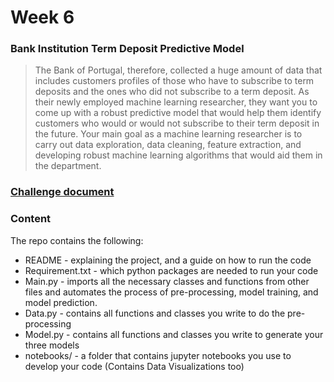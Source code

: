 # Week 6
### Bank Institution Term Deposit Predictive Model
> The Bank of Portugal, therefore, collected a huge amount of data that includes customers profiles of those who have to subscribe to term deposits and the ones who did not subscribe to a term deposit. As their newly employed machine learning researcher, they want you to come up with a robust predictive model that would help them identify customers who would or would not subscribe to their term deposit in the future.
>Your main goal as a machine learning researcher is to carry out data exploration, data cleaning, feature extraction, and developing robust machine learning algorithms that would aid them in the department.

### [Challenge document](#https://docs.google.com/document/d/1fQbXAGIHneK2hRc6W15SaJTNi9wFw9gPmqJeFJajocM/edit?pli=1#)

### Content
The repo contains the following:
- README - explaining the project, and a guide on how to run the code
- Requirement.txt - which python packages are needed to run your code
- Main.py - imports all the necessary classes and functions from other files and automates the process of pre-processing, model training, and  model prediction.
- Data.py - contains all functions and classes you write to do the pre-processing 
- Model.py - contains all functions and classes you write to generate your three models
- notebooks/ - a folder that contains jupyter notebooks you use to develop your code (Contains Data Visualizations too) 
